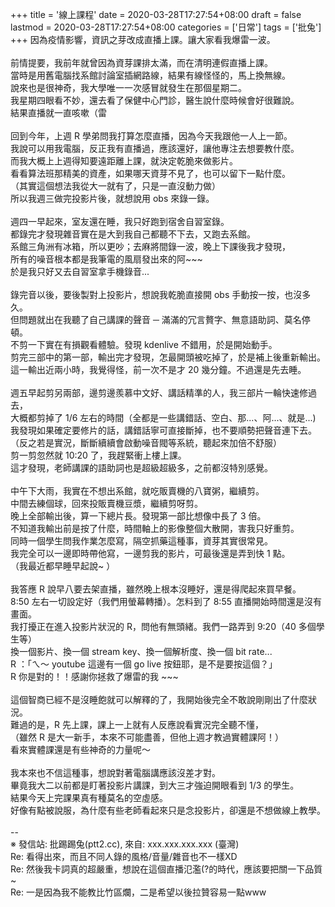 +++
title = '線上課程'
date = 2020-03-28T17:27:54+08:00
draft = false
lastmod = 2020-03-28T17:27:54+08:00
categories = ['日常']
tags = ['批兔']
+++
因為疫情影響，資訊之芽改成直播上課。讓大家看我爆雷一波。<br>
<br>
前情提要，我前年就曾因為資芽課排太滿，而在清明連假直播上課。<br>
當時是用舊電腦找系館討論室插網路線，結果有線怪怪的，馬上換無線。<br>
說來也是很神奇，我大學唯一一次感冒就發生在那個星期二。<br>
我星期四眼看不妙，還去看了保健中心門診，醫生說什麼時候會好很難說。<br>
結果直播就一直咳嗽（雷<br>
<br>
回到今年，上週 R 學弟問我打算怎麼直播，因為今天我跟他一人上一節。<br>
我說可以用我電腦，反正我有直播過，應該還好，讓他專注去想要教什麼。<br>
而我大概上上週得知要遠距離上課，就決定乾脆來做影片。<br>
看看算法班那精美的資產，如果哪天資芽不見了，也可以留下一點什麼。<br>
（其實這個想法我從大一就有了，只是一直沒動力做）<br>
所以我週三做完投影片後，就想說用 obs 來錄一錄。<br>
<br>
週四一早起來，室友還在睡，我只好跑到宿舍自習室錄。<br>
都錄完才發現雜音實在是大到我自己都聽不下去，又跑去系館。<br>
系館三角洲有冰箱，所以更吵；去麻將間錄一波，晚上下課後我才發現，<br>
所有的噪音根本都是我筆電的風扇發出來的阿~~~<br>
於是我只好又去自習室拿手機錄音...<br>
<br>
錄完音以後，要後製對上投影片，想說我乾脆直接開 obs 手動按一按，也沒多久。<br>
但問題就出在我聽了自己講課的聲音 ─ 滿滿的冗言贅字、無意語助詞、莫名停頓。<br>
不剪一下實在有損觀看體驗。發現 kdenlive 不錯用，於是開始動手。<br>
剪完三部中的第一部，輸出完才發現，怎最開頭被吃掉了，於是補上後重新輸出。<br>
這一輸出近兩小時，我覺得怪，前一次不是才 20 幾分鐘。不過還是先去睡。<br>
<br>
週五早起剪另兩部，邊剪邊羨慕中文好、講話精準的人，我三部片一輪快速修過去，<br>
大概都剪掉了 1/6 左右的時間（全都是一些講錯話、空白、那...、阿...、就是...)<br>
我發現如果確定要修片的話，講錯話寧可直接斷掉，也不要順勢把聲音連下去。<br>
（反之若是實況，斷斷續續會啟動噪音閥等系統，聽起來加倍不舒服）<br>
剪一剪忽然就 10:20 了，我趕緊衝上樓上課。<br>
這才發現，老師講課的語助詞也是超級超級多，之前都沒特別感覺。<br>
<br>
中午下大雨，我實在不想出系館，就吃販賣機的八寶粥，繼續剪。<br>
中間去練個球，回來投販賣機豆漿，繼續剪呀剪。<br>
晚上全部輸出後，算一下總片長。發現第一部比想像中長了 3 倍。<br>
不知道我輸出前是按了什麼，時間軸上的影像整個大散開，害我只好重剪。<br>
同時一個學生問我作業怎麼寫，隔空抓藥這種事，資芽其實很常見。<br>
我完全可以一邊即時帶他寫，一邊剪我的影片，可最後還是弄到快 1 點。<br>
（我最近都早睡早起說~ ）<br>
<br>
我答應 R 說早八要去架直播，雖然晚上根本沒睡好，還是得爬起來買早餐。<br>
8:50 左右一切設定好（我們用螢幕轉播）。怎料到了 8:55 直播開始時間還是沒有畫面。<br>
我打擾正在進入投影片狀況的 R，問他有無頭緒。我們一路弄到 9:20（40 多個學生等）<br>
換一個影片、換一個 stream key、換一個解析度、換一個 bit rate...<br>
R ：「ㄟ～ youtube 這邊有一個 go live 按鈕耶，是不是要按這個？」<br>
R 你是對的！！感謝你拯救了爆雷的我 ~~~<br>
<br>
這個智商已經不是沒睡飽就可以解釋的了，我開始後完全不敢說剛剛出了什麼狀況。<br>
難過的是，R 先上課，課上一上就有人反應說看實況完全聽不懂，<br>
（雖然 R 是大一新手，本來不可能盡善，但他上週才教過實體課阿！）<br>
看來實體課還是有些神奇的力量呢～<br>
<br>
我本來也不信這種事，想說對著電腦講應該沒差才對。<br>
畢竟我大二以前都是盯著投影片講課，到大三才強迫開眼看到 1/3 的學生。<br>
結果今天上完課果真有種莫名的空虛感。<br>
好像有點被說服，為什麼有些老師看起來只是念投影片，卻還是不想做線上教學。<br>
<br>
--<br>
※ 發信站: 批踢踢兔(ptt2.cc), 來自: xxx.xxx.xxx.xxx (臺灣)<br>
Re: 看得出來，而且不同人錄的風格/音量/雜音也不一樣XD<br>
Re: 然後我卡詞真的超嚴重，想說在這個直播氾濫(?的時代，應該要把關一下品質~<br>
Re: 一是因為我不能教比竹區爛，二是希望以後拉贊容易一點www<br>
